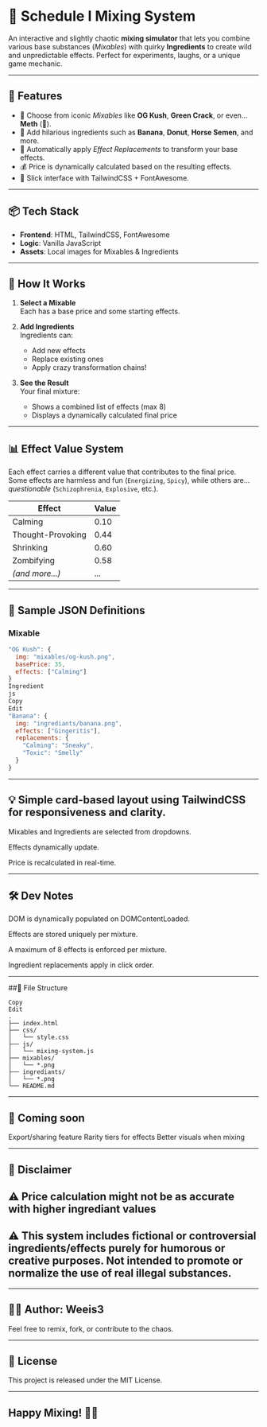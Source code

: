 # 🧪 Schedule I Mixing System

An interactive and slightly chaotic **mixing simulator** that lets you combine various base substances (*Mixables*) with quirky **Ingredients** to create wild and unpredictable effects. Perfect for experiments, laughs, or a unique game mechanic.

---

## 🚀 Features

- 🌿 Choose from iconic *Mixables* like **OG Kush**, **Green Crack**, or even... **Meth** (👀).
- 🍌 Add hilarious ingredients such as **Banana**, **Donut**, **Horse Semen**, and more.
- 🧬 Automatically apply *Effect Replacements* to transform your base effects.
- 💰 Price is dynamically calculated based on the resulting effects.
- 🎨 Slick interface with TailwindCSS + FontAwesome.

---

## 📦 Tech Stack

- **Frontend**: HTML, TailwindCSS, FontAwesome
- **Logic**: Vanilla JavaScript
- **Assets**: Local images for Mixables & Ingredients

---

## 🧬 How It Works

1. **Select a Mixable**  
   Each has a base price and some starting effects.

2. **Add Ingredients**  
   Ingredients can:
   - Add new effects
   - Replace existing ones
   - Apply crazy transformation chains!

3. **See the Result**  
   Your final mixture:
   - Shows a combined list of effects (max 8)
   - Displays a dynamically calculated final price

---

## 📊 Effect Value System

Each effect carries a different value that contributes to the final price.  
Some effects are harmless and fun (`Energizing`, `Spicy`), while others are... *questionable* (`Schizophrenia`, `Explosive`, etc.).

| Effect | Value |
|--------|-------|
| Calming | 0.10 |
| Thought-Provoking | 0.44 |
| Shrinking | 0.60 |
| Zombifying | 0.58 |
| *(and more...)* | ... |

---

## 🧪 Sample JSON Definitions

### Mixable
```js
"OG Kush": {
  img: "mixables/og-kush.png",
  basePrice: 35,
  effects: ["Calming"]
}
Ingredient
js
Copy
Edit
"Banana": {
  img: "ingrediants/banana.png",
  effects: ["Gingeritis"],
  replacements: {
    "Calming": "Sneaky",
    "Toxic": "Smelly"
  }
}
```
---

## 💡 Simple card-based layout using TailwindCSS for responsiveness and clarity.

Mixables and Ingredients are selected from dropdowns.

Effects dynamically update.

Price is recalculated in real-time.

---

## 🛠️ Dev Notes
DOM is dynamically populated on DOMContentLoaded.

Effects are stored uniquely per mixture.

A maximum of 8 effects is enforced per mixture.

Ingredient replacements apply in click order.

---

##📂 File Structure
```pgsql
Copy
Edit
.
├── index.html
├── css/
│   └── style.css
├── js/
│   └── mixing-system.js
├── mixables/
│   └── *.png
├── ingrediants/
│   └── *.png
└── README.md
```

---

## 🧠 Coming soon
Export/sharing feature
Rarity tiers for effects
Better visuals when mixing

---

## 🚫 Disclaimer
## ⚠️ Price calculation might not be as accurate with higher ingrediant values
## ⚠️ This system includes fictional or controversial ingredients/effects purely for humorous or creative purposes. Not intended to promote or normalize the use of real illegal substances.

---

## 🧙‍♂️ Author: Weeis3
Feel free to remix, fork, or contribute to the chaos.

---

## 📝 License
This project is released under the MIT License.

---

## Happy Mixing! 🍹✨
